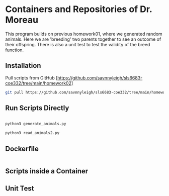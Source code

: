 # Containers and Repositories of Dr. Moreau

This program builds on previous homework01, where we generated random animals. Here we are 'breeding' two parents together to see an outcome of their offspring. There is also a unit test to test the validity of the breed function. 

## Installation

Pull scripts from GitHub [https://github.com/savnnyleigh/sls6683-coe332/tree/main/homework02]
```bash
git pull https://github.com/savnnyleigh/sls6683-coe332/tree/main/homework02
```

## Run Scripts Directly

```bash

python3 generate_animals.py

python3 read_animals2.py 

```

## Dockerfile

```python

```

## Scripts inside a Container


## Unit Test

